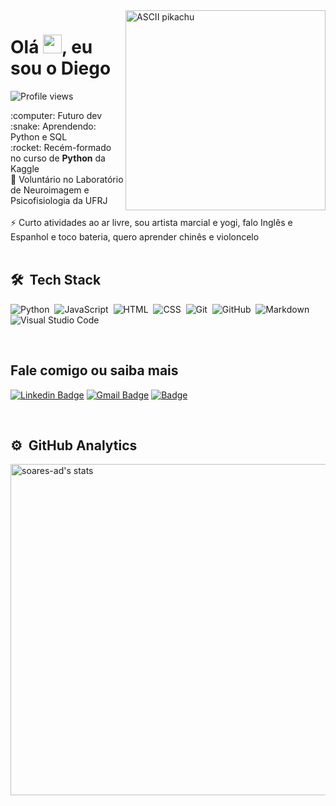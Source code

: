 <!--

  Curtiu o readme e veio ver como eu fiz? Que legal!! 😄
    •  Os badges são do site https://shields.io
    •  Os Github Stats são do repo https://github.com/anuraghazra/github-readme-stats
    •  E o pikachu é só se você desejar do fundo do coração se tornar um mestre pokémon ⚡

-->

<img align="right" height="320em" src="https://user-images.githubusercontent.com/68669255/144671801-5357299e-0306-447e-8d36-99ce6b3e2b36.gif" alt="ASCII pikachu">
<h1 align="left">Olá <img src="https://raw.githubusercontent.com/kaueMarques/kaueMarques/master/hi.gif" width="30px">, eu sou o Diego</h1>
<p align="left"> <img src="https://komarev.com/ghpvc/?username=soares-ad&color=green" alt="Profile views" /> </p>
:computer: Futuro dev
<br/> :snake: Aprendendo: Python e SQL
<br/> :rocket: Recém-formado no curso de <strong>Python</strong> da Kaggle
<br/> 🧠 Voluntário no Laboratório de Neuroimagem e Psicofisiologia da UFRJ
<br/>
<br/> ⚡ Curto atividades ao ar livre, sou artista marcial e yogi, falo Inglês e Espanhol e toco bateria, quero aprender chinês e violoncelo
<br/>
<br/>

## 🛠 &nbsp;Tech Stack

![Python](https://img.shields.io/badge/-python-162E1C?style=flat&logo=python)&nbsp;
![JavaScript](https://img.shields.io/badge/-JavaScript-162E1C?style=flat&logo=javascript)&nbsp;
![HTML](https://img.shields.io/badge/-HTML-162E1C?style=flat&logo=HTML5)&nbsp;
![CSS](https://img.shields.io/badge/-CSS-162E1C?style=flat&logo=CSS3&logoColor=1572B6)&nbsp;
![Git](https://img.shields.io/badge/-Git-162E1C?style=flat&logo=git)&nbsp;
![GitHub](https://img.shields.io/badge/-GitHub-162E1C?style=flat&logo=github)&nbsp;
![Markdown](https://img.shields.io/badge/-Markdown-162E1C?style=flat&logo=markdown)&nbsp;
![Visual Studio Code](https://img.shields.io/badge/-Visual%20Studio%20Code-162E1C?style=flat&logo=visual-studio-code&logoColor=007ACC)&nbsp;

<br/>

## Fale comigo ou saiba mais
[![Linkedin Badge](https://img.shields.io/badge/-DiegoSoares-162E1C?style=flat&logo=Linkedin&logoColor=white&link=https://www.linkedin.com/in/diegoasoares/)](https://www.linkedin.com/in/diegoasoares/)
[![Gmail Badge](https://img.shields.io/badge/-Gmail-162E1C?style=flat&logo=Gmail&logoColor=white&link=mailto:augusto.diego.s@gmail.com)](mailto:augusto.diego.s@gmail.com)
[![Badge](https://img.shields.io/badge/-Lattes-162E1C?style=flat&logo=http://lattes.cnpq.br/7341316609743747)](http://lattes.cnpq.br/7341316609743747)

<br/>

## ⚙️ &nbsp;GitHub Analytics

<p align="left">
<img width="530em" src="https://github-readme-stats.vercel.app/api?username=soares-ad&show_icons=true&theme=vue" alt="soares-ad's stats"/>
</p>

<!--
Rascunho:

![Node.js](https://img.shields.io/badge/-Node.js-05122A?style=flat&logo=node.js)&nbsp;
![React](https://img.shields.io/badge/-React-05122A?style=flat&logo=react)&nbsp;
![PostgreSQL](https://img.shields.io/badge/-PostgreSQL-05122A?style=flat&logo=postgresql)&nbsp;
![SQLite](https://img.shields.io/badge/-SQLite-05122A?style=flat&logo=sqlite)&nbsp;

- 🔭 I’m currently working on ...
- 🌱 I’m currently learning ...
- 👯 I’m looking to collaborate on ...
- 🤔 I’m looking for help with ...
- 💬 Ask me about ...
- 📫 How to reach me: ...
- 😄 Pronouns: ...
- ⚡ Fun fact: ...
-->
